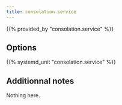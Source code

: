 ```yaml
---
title: consolation.service
---
```


{{% provided_by "consolation.service" %}}

## Options

{{% systemd_unit "consolation.service" %}}

## Additionnal notes

Nothing here.